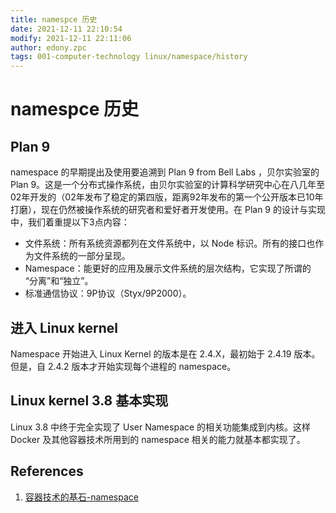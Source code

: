```yaml
---
title: namespce 历史
date: 2021-12-11 22:10:54
modify: 2021-12-11 22:11:06
author: edony.zpc
tags: 001-computer-technology linux/namespace/history
---
```


# namespce 历史
## Plan 9
namespace 的早期提出及使用要追溯到 Plan 9 from Bell Labs ，贝尔实验室的 Plan 9。这是一个分布式操作系统，由贝尔实验室的计算科学研究中心在八几年至02年开发的（02年发布了稳定的第四版，距离92年发布的第一个公开版本已10年打磨），现在仍然被操作系统的研究者和爱好者开发使用。在 Plan 9 的设计与实现中，我们着重提以下3点内容：
- 文件系统：所有系统资源都列在文件系统中，以 Node 标识。所有的接口也作为文件系统的一部分呈现。
- Namespace：能更好的应用及展示文件系统的层次结构，它实现了所谓的 “分离”和“独立”。
- 标准通信协议：9P协议（Styx/9P2000）。

## 进入 Linux kernel
Namespace 开始进入 Linux Kernel 的版本是在 2.4.X，最初始于 2.4.19 版本。但是，自 2.4.2 版本才开始实现每个进程的 namespace。

## Linux kernel 3.8 基本实现
Linux 3.8 中终于完全实现了 User Namespace 的相关功能集成到内核。这样 Docker 及其他容器技术所用到的 namespace 相关的能力就基本都实现了。

## References
1. [容器技术的基石-namespace](https://moelove.info/2021/12/10/搞懂容器技术的基石-namespace-上/)